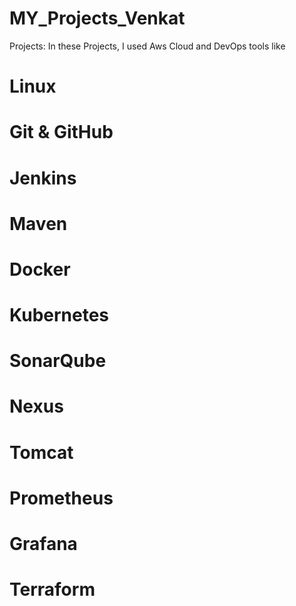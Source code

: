 # MY_Projects_Venkat
Projects: In these Projects, I used Aws Cloud and DevOps tools like
# Linux
# Git & GitHub
# Jenkins
# Maven
# Docker 
# Kubernetes
# SonarQube
# Nexus
# Tomcat
# Prometheus
# Grafana
# Terraform
